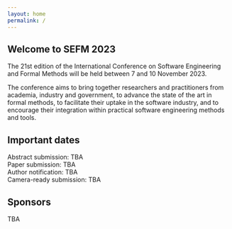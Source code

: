 ```yaml
---
layout: home
permalink: /
---
```


<h2 class="secondH">Welcome to SEFM 2023</h2>
The 21st edition of the International Conference on Software Engineering and
Formal Methods will be held between 7 and 10 November 2023.

The conference aims to bring together researchers and practitioners from academia,
industry and government, to advance the state of the art in formal methods,
to facilitate their uptake in the software industry, and to encourage their
integration within practical software engineering methods and tools.

<!-- ### Conference proceedings
As usual, the SEFM conference proceedings will be published in Springer's Lecture
Notes in Computer Science series. All accepted papers have to be presented
at the conference. -->

<h2 class="importantH">Important dates</h2>

Abstract submission: TBA  
Paper submission: TBA  
Author notification: TBA  
Camera-ready submission: TBA

<h2 class="importantH">Sponsors</h2>
TBA
